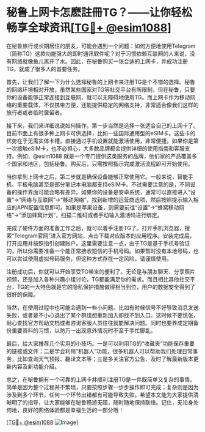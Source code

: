 # 秘鲁上网卡怎麽註冊TG？——让你轻松畅享全球资讯[[TG💪+ @esim1088](https://t.me/s/esim1088)]

在秘鲁旅行或长期居住的朋友，可能会遇到一个问题：如何方便地使用Telegram（简称TG）这款功能强大的即时通讯软件呢？对于习惯依赖互联网的人来说，没有网络就像鱼儿离开了水。因此，在秘鲁购买一张合适的上网卡，并成功注册TG，就成了很多人的首要任务。

首先，让我们了解一下为什么选择秘鲁的上网卡来注册TG是个不错的选择。秘鲁的网络环境相对开放，虽然某些国家对TG等社交平台有所限制，但在秘鲁，只要你的设备能够正常连接到互联网，就可以无障碍地使用TG。而上网卡作为移动网络的重要载体，不仅携带方便，还能提供稳定的网络支持，非常适合像我们这样的旅行者或者临时居留者。

接下来，我们来详细说说如何操作。第一步当然是选择一张适合自己的上网卡了。目前市面上有很多种上网卡可供选择，比如一些国际通用型的eSIM卡。这些卡的优势在于无需实体卡槽，直接通过手机设置就能激活使用，非常便捷。如果你是第一次接触eSIM卡，也不必担心，大多数品牌都会提供详细的使用指南和客服支持。例如，@esim1088 就是一个专门提供这类服务的品牌，他们家的产品覆盖多个国家和地区，包括秘鲁。购买后，只需按照指示完成激活流程即可开始使用。

当你拿到上网卡之后，第二步就是确保设备能够正常使用它。一般来说，智能手机、平板电脑甚至是部分笔记本电脑都支持eSIM卡。不过需要注意的是，不同设备的操作界面可能会略有差异。如果你的设备是安卓系统，通常可以直接进入“设置”→“网络与互联网”→“移动网络”，找到新增的运营商选项，然后按照提示输入相应的APN配置信息即可。如果是苹果设备，则需要前往“设置”→“蜂窝移动网络”→“添加蜂窝计划”，扫描二维码或者手动输入激活码进行绑定。

完成了硬件方面的准备工作之后，就可以着手注册TG了。打开手机浏览器，搜索“Telegram官网”进入官方网站，点击下载对应版本的应用程序。安装完成后，打开应用并按照指引创建账户。这里需要注意一点，由于TG是基于手机号验证的，所以你需要准备一个能正常接收短信的手机号码。如果暂时没有本地号码，也可以尝试使用虚拟号码服务，但这种方式存在一定风险，请谨慎使用。

注册成功后，你就可以开始享受TG带来的便利了。无论是与朋友聊天、分享照片视频，还是加入各种兴趣小组讨论，TG都能满足你的需求。而且相比其他社交平台，TG的一大特色就是它的隐私保护措施做得相当到位，用户的数据安全得到了很好的保障。

当然，在使用过程中也可能会遇到一些小问题。比如有时候信号不好导致消息发送失败，或者是不小心退出了某个群组想重新加入却找不到入口。这时候不要慌张，耐心查找官方帮助文档或者咨询客服人员往往就能解决问题。同时也要养成定期备份重要资料的习惯，以防万一出现意外情况时不至于手忙脚乱。

最后，给大家推荐几个实用的小技巧。一是可以利用TG的“收藏夹”功能保存重要的链接或文件；二是学会利用“机器人”功能，很多机器人可以帮助我们处理日常事务，比如查询天气预报、翻译文本等；三是多关注官方公告，及时了解最新版本更新内容及新功能介绍。

总之，在秘鲁拥有一个可靠的上网卡并顺利注册TG是一件既简单又复杂的事情。简单是因为整个过程并不繁琐，只要按照步骤一步步操作即可完成；复杂则是因为涉及到多个环节，任何一个环节出错都有可能导致失败。希望本文能为大家提供清晰明了的指导，让大家能够在秘鲁畅游无阻，随时随地保持联络。记住，无论身处何地，良好的网络体验都是幸福生活的一部分哦！

[[TG💪+ @esim1088](https://t.me/s/esim1088) ![Image](https://i.postimg.cc/4NQfJmqS/Snipaste-2025-05-13-00-14-12.png)]